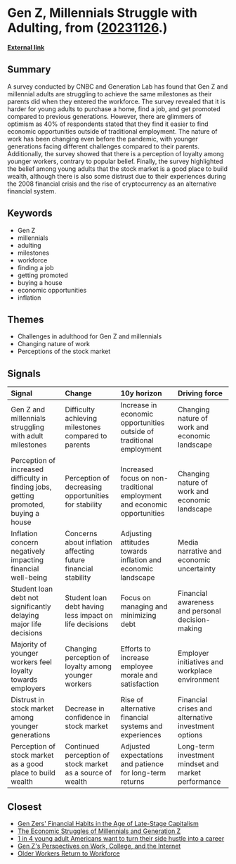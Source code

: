 # __Gen Z, Millennials Struggle with Adulting__, from ([20231126](https://kghosh.substack.com/p/20231126).)

__[External link](https://www.cnbc.com/2023/11/07/gen-z-millennials-have-a-harder-time-adulting-than-their-parents.html)__



## Summary

A survey conducted by CNBC and Generation Lab has found that Gen Z and millennial adults are struggling to achieve the same milestones as their parents did when they entered the workforce. The survey revealed that it is harder for young adults to purchase a home, find a job, and get promoted compared to previous generations. However, there are glimmers of optimism as 40% of respondents stated that they find it easier to find economic opportunities outside of traditional employment. The nature of work has been changing even before the pandemic, with younger generations facing different challenges compared to their parents. Additionally, the survey showed that there is a perception of loyalty among younger workers, contrary to popular belief. Finally, the survey highlighted the belief among young adults that the stock market is a good place to build wealth, although there is also some distrust due to their experiences during the 2008 financial crisis and the rise of cryptocurrency as an alternative financial system.

## Keywords

* Gen Z
* millennials
* adulting
* milestones
* workforce
* finding a job
* getting promoted
* buying a house
* economic opportunities
* inflation

## Themes

* Challenges in adulthood for Gen Z and millennials
* Changing nature of work
* Perceptions of the stock market

## Signals

| Signal                                                                               | Change                                                        | 10y horizon                                                              | Driving force                                       |
|:-------------------------------------------------------------------------------------|:--------------------------------------------------------------|:-------------------------------------------------------------------------|:----------------------------------------------------|
| Gen Z and millennials struggling with adult milestones                               | Difficulty achieving milestones compared to parents           | Increase in economic opportunities outside of traditional employment     | Changing nature of work and economic landscape      |
| Perception of increased difficulty in finding jobs, getting promoted, buying a house | Perception of decreasing opportunities for stability          | Increased focus on non-traditional employment and economic opportunities | Changing nature of work and economic landscape      |
| Inflation concern negatively impacting financial well-being                          | Concerns about inflation affecting future financial stability | Adjusting attitudes towards inflation and economic landscape             | Media narrative and economic uncertainty            |
| Student loan debt not significantly delaying major life decisions                    | Student loan debt having less impact on life decisions        | Focus on managing and minimizing debt                                    | Financial awareness and personal decision-making    |
| Majority of younger workers feel loyalty towards employers                           | Changing perception of loyalty among younger workers          | Efforts to increase employee morale and satisfaction                     | Employer initiatives and workplace environment      |
| Distrust in stock market among younger generations                                   | Decrease in confidence in stock market                        | Rise of alternative financial systems and experiences                    | Financial crises and alternative investment options |
| Perception of stock market as a good place to build wealth                           | Continued perception of stock market as a source of wealth    | Adjusted expectations and patience for long-term returns                 | Long-term investment mindset and market performance |

## Closest

* [Gen Zers' Financial Habits in the Age of Late-Stage Capitalism](1b41206075bb58ef4a1bcb8a6d82ffc0)
* [The Economic Struggles of Millennials and Generation Z](86001e4fb7b55397aece664afd67001a)
* [1 in 4 young adult Americans want to turn their side hustle into a career](d5d4d4929fcf951e8f90d91ed40751e5)
* [Gen Z's Perspectives on Work, College, and the Internet](644ce4dcf74e76970fd0526ca1abf551)
* [Older Workers Return to Workforce](feb0555f9c54012995fdac8ef2410b8e)